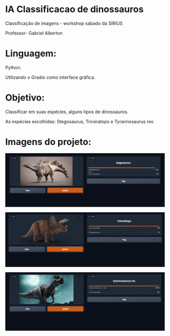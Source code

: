 # IA Classificacao de dinossauros

 Classificação de imagens - workshop sabado da SIRIUS
 <p>Professor- Gabriel Alberton</p>
 
# Linguagem:

 <p>Python.</p>
 <p>Utilizando o Gradio como interface gráfica.</p>
 
# Objetivo:

 <p>Classificar em suas espécies, alguns tipos de dinossauros. </p>
 <p>As espécies escolhidas: Stegosaurus, Triceratops e Tyrannosaurus rex.</p>
 
# Imagens do projeto:

![Stegosaurus](https://github.com/juliaeduarda-rg/IA-Classificacao-de-dinossauros/blob/main/imagens/stegosaurus.png)

![Triceratops](https://github.com/juliaeduarda-rg/IA-Classificacao-de-dinossauros/blob/main/imagens/triceratops.png)

![Tyrannosaurus rex](https://github.com/juliaeduarda-rg/IA-Classificacao-de-dinossauros/blob/main/imagens/tyrannosaurus%20rex.png)
